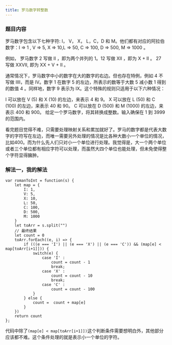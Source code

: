 ```yaml
---
title: 罗马数字转整数
---
```

### 题目内容
罗马数字包含以下七种字符: I， V， X， L，C，D 和 M。他们都有对应的阿拉伯数字：I => 1 , V => 5, X => 10,L => 50, C => 100, D => 500, M => 1000 。

例如， 罗马数字 2 写做 II ，即为两个并列的 1。12 写做 XII ，即为 X + II 。 27 写做  XXVII, 即为 XX + V + II 。

通常情况下，罗马数字中小的数字在大的数字的右边。但也存在特例，例如 4 不写做 IIII，而是 IV。数字 1 在数字 5 的左边，所表示的数等于大数 5 减小数 1 得到的数值 4 。同样地，数字 9 表示为 IX。这个特殊的规则只适用于以下六种情况：

I 可以放在 V (5) 和 X (10) 的左边，来表示 4 和 9。
X 可以放在 L (50) 和 C (100) 的左边，来表示 40 和 90。 
C 可以放在 D (500) 和 M (1000) 的左边，来表示 400 和 900。
给定一个罗马数字，将其转换成整数。输入确保在 1 到 3999 的范围内。

看完题目觉得不难，只需要处理映射关系和累加就好了。罗马的数字都是代表大数字的字符写在左边，而唯一需要另外处理的情况是比各种大数小一个单位的情况，比如400。而为什么先人们只对小一个单位进行处理。我觉得是，大一个两个单位或者三个单位都有相应字符可以处理，而虽然大四个单位也能处理，但未免使得整个字符显得臃肿。

### 解法一，我的解法

```
var romanToInt = function(s) {
    let map = {
        I: 1,
        V: 5,
        X: 10,
        L: 50,
        C: 100,
        D: 500,
        M: 1000
    }
    let toArr = s.split("")
    // 最终结果
    let count = 0
    toArr.forEach((e, i) => {
        if (((e === 'I') || (e === 'X') || (e === 'C')) && (map[e] < map[toArr[i+1]])) {
            switch(e) {
                case 'I' :
                    count = count - 1
                    break;
                case 'X' :
                    count = count - 10
                    break;
                case 'C' :
                    count = count - 100
            }
        } else {
            count =  count + map[e]
        }
    })
    return count
};
```

代码中除了`(map[e] < map[toArr[i+1]])`这个判断条件需要想明白外，其他部分应该都不难。这个条件处理的就是表示小一个单位的字符。